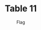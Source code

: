 ---
title: Table 11
subtitle: Flag
layout: default
parent: Section 4
grand_parent: NCEP Office Note 388-Grib1 
nav_order: 1
---